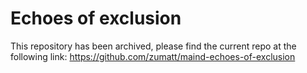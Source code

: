 # Echoes of exclusion
This repository has been archived, please find the current repo at the following link: https://github.com/zumatt/maind-echoes-of-exclusion
